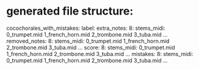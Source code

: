 # generated file structure:
cocochorales_with_mistakes:
    label:
        extra_notes:
            8:
                stems_midi:
                    0_trumpet.mid
                    1_french_horn.mid
                    2_trombone.mid
                    3_tuba.mid
        ...
        removed_notes:
            8:
                stems_midi:
                    0_trumpet.mid
                    1_french_horn.mid
                    2_trombone.mid
                    3_tuba.mid
        ...
    score:
        8:
            stems_midi:
                0_trumpet.mid
                1_french_horn.mid
                2_trombone.mid
                3_tuba.mid
        ...
    mistakes:
        8:
            stems_midi:
                0_trumpet.mid
                1_french_horn.mid
                2_trombone.mid
                3_tuba.mid
        ...